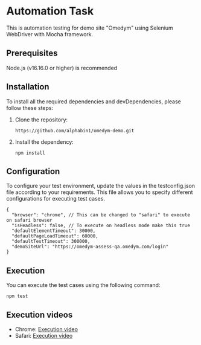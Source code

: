 # Automation Task
This is automation testing for demo site "Omedym" using Selenium WebDriver with Mocha framework.

## Prerequisites
Node.js (v16.16.0 or higher) is recommended

## Installation
To install all the required dependencies and devDependencies, please follow these steps:
1. Clone the repository:
    ```
    https://github.com/alphabin1/omedym-demo.git
    ```
2. Install the dependency:
    ```
    npm install
    ```
    
## Configuration
To configure your test environment, update the values in the testconfig.json file according to your requirements. This file allows you to specify different configurations for executing test cases.

```
{
  "browser": "chrome", // This can be changed to "safari" to execute on safari browser 
  "isHeadless": false, // To execute on headless mode make this true
  "defaultElementTimeout": 30000,
  "defaultPageLoadTimeout": 60000,
  "defaultTestTimeout": 300000,
  "demoSiteUrl": "https://omedym-assess-qa.omedym.com/login"
}
```

## Execution
You can execute the test cases using the following command:
```
npm test
```

## Execution videos
- Chrome: [Execution video](https://www.youtube.com/watch?v=-1XJToi2IvE)
- Safari: [Execution video](https://www.youtube.com/watch?v=lovqivUGDsg)
